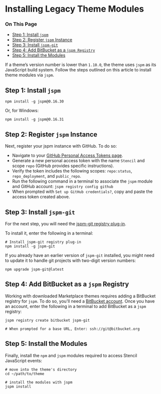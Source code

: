 # Installing Legacy Theme Modules

<div class="otp" id="no-index">

### On This Page

* [Step 1: Install `jspm`](#install-jspm)
* [Step 2: Register `jspm` Instance](#register-jspm-instance)
* [Step 3: Install `jspm-git`](#install-jspm-git)
* [Step 4: Add BitBucket as a `jspm Registry`](#add-bitbucket-as-a-jspm-registry)
* [Step 5: Install the Modules](#install-the-modules) 

</div>

If a theme’s version number is lower than `1.10.0`, the theme uses `jspm` as its JavaScript build system. Follow the steps outlined on this article to install theme modules via `jspm`.

 

<a href='#install-jspm' aria-hidden='true' class='block-anchor'  id='install-jspm'><i aria-hidden='true' class='linkify icon'></i></a>

## Step 1: Install `jspm`

```shell
npm install -g jspm@0.16.30
```

Or, for Windows:

```shell
npm install -g jspm@0.16.31
```



<a href='#register-jspm-instance' aria-hidden='true' class='block-anchor'  id='register-jspm-instance'><i aria-hidden='true' class='linkify icon'></i></a>

## Step 2: Register `jspm` Instance

Next, register your jspm instance with GitHub. To do so:
* Navigate to your [GitHub Personal Access Tokens page](https://github.com/settings/tokens).
* Generate a new personal access token with the name `Stencil` and scope `repo` (GitHub provides specific instructions).
* Verify the token includes the following scopes: `repo:status`, `repo_deployment`, and `public_repo`.
* Run the following command in a terminal to associate the `jspm` module and GitHub account: `jspm registry config github`
* When prompted with `Set up GitHub credentials?`, copy and paste the access token created above.



<a href='#install-jspm-git' aria-hidden='true' class='block-anchor'  id='install-jspm-git'><i aria-hidden='true' class='linkify icon'></i></a>

## Step 3: Install `jspm-git`

For the next step, you will need the [jspm-git registry plug-in](https://www.npmjs.com/package/jspm-git).

To install it, enter the following in a terminal: 

```shell
# Install jspm-git registry plug-in
npm install -g jspm-git
```

If you already have an earlier version of `jspm-git` installed, you might need to update it to handle git projects with two-digit version numbers: 

```shell
npm upgrade jspm-git@latest
```



<a href='#add-bitbucket-as-a-jspm-registry' aria-hidden='true' class='block-anchor'  id='add-bitbucket-as-a-jspm-registry'><i aria-hidden='true' class='linkify icon'></i></a>

## Step 4: Add BitBucket as a `jspm` Registry

Working with downloaded Marketplace themes requires adding a BitBucket registry for `jspm`. To do so, you'll need a [BitBucket account](https://bitbucket.org/product). Once you have an account, enter the following in a terminal to add BitBucket as a `jspm` registry:

```shell
jspm registry create bitbucket jspm-git

# When prompted for a base URL, Enter: ssh://git@bitbucket.org
```



<a href='#install-the-modules' aria-hidden='true' class='block-anchor'  id='install-the-modules'><i aria-hidden='true' class='linkify icon'></i></a>

## Step 5: Install the Modules

Finally, install the `npm` and `jspm` modules required to access Stencil JavaScript events:

```shell
# move into the theme's directory
cd ~/path/to/theme

# install the modules with jspm
jspm install
```